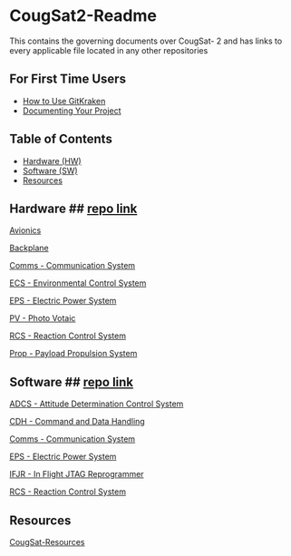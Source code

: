 # CougSat2-Readme
This contains the governing documents over CougSat- 2 and has links to every applicable file located in any other repositories

## For First Time Users ##
- [How to Use GitKraken](https://www.gitkraken.com/)
- [Documenting Your Project](https://github.com/CougsInSpace/Resources/blob/master/GitHub%20Resources/README.md)

## Table of Contents ##
- [Hardware (HW)](#hardware)
- [Software (SW)](#software)
- [Resources](#resources)

## Hardware ## [repo link](https://github.com/CougsInSpace/CougSat2-Hardware/tree/master)
[Avionics](https://github.com/CougsInSpace/CougSat2-Hardware/tree/master/ASVI%20HW%20-%20Avionics)

[Backplane](https://github.com/CougsInSpace/CougSat2-Hardware/tree/master/BM%20HW%20-%20Backplane%20Module)

[Comms - Communication System](https://github.com/CougsInSpace/CougSat2-Hardware/tree/master/Comms%20HW%20-%20Communication%20System)

[ECS - Environmental Control System](https://github.com/CougsInSpace/CougSat2-Hardware/tree/master/ECS%20HW%20-%20Environmental%20Control%20System)

[EPS - Electric Power System](https://github.com/CougsInSpace/CougSat2-Hardware/tree/master/EPS%20HW%20-%20Electric%20Power%20System)

[PV - Photo Votaic](https://github.com/CougsInSpace/CougSat2-Hardware/tree/master/PV%20HW%20-%20Photo%20Votaic)

[RCS - Reaction Control System](https://github.com/CougsInSpace/CougSat2-Hardware/tree/master/RCS%20HW%20-%20Reaction%20Control%20System)

[Prop - Payload Propulsion System](https://github.com/CougsInSpace/CougSat2-Hardware/tree/master/Prop%20HW%20-%20Payload%20Propulsion%20System)

## Software ## [repo link](https://github.com/CougsInSpace/CougSat2-Software/tree/master)
[ADCS - Attitude Determination Control System](https://github.com/CougsInSpace/CougSat2-Software/tree/master/ADCS%20SW%20-%20Attitude%20Detrmination%20Control%20System)

[CDH - Command and Data Handling](https://github.com/CougsInSpace/CougSat2-Software/tree/master/CDH%20SW%20-%20Command%20and%20Data%20Handling)

[Comms - Communication System](https://github.com/CougsInSpace/CougSat2-Software/tree/master/Comms%20SW%20-%20Communication%20System)

[EPS - Electric Power System](https://github.com/CougsInSpace/CougSat2-Software/tree/master/EPS%20SW%20-%20Electric%20Power%20System)

[IFJR - In Flight JTAG Reprogrammer]()

[RCS - Reaction Control System]()

## Resources ##
[CougSat-Resources](https://github.com/CougsInSpace/Resources)

